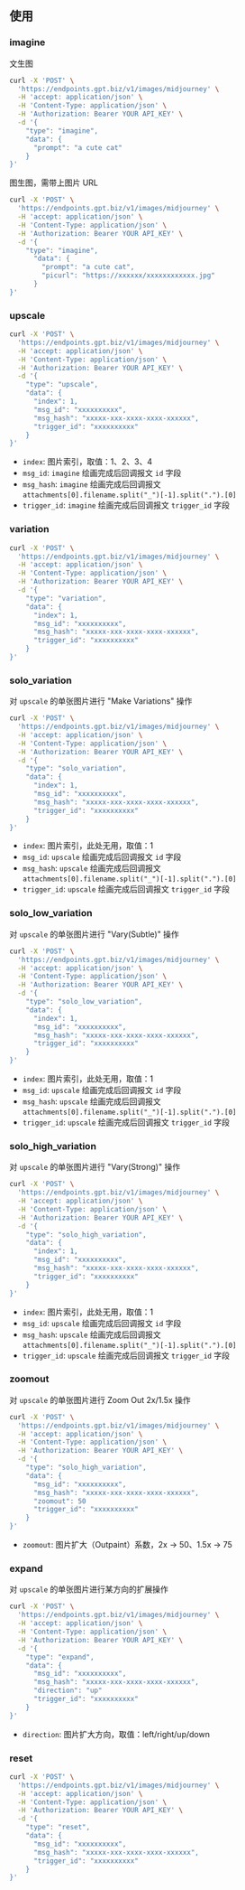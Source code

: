 ## 使用

### imagine

文生图

```bash
curl -X 'POST' \
  'https://endpoints.gpt.biz/v1/images/midjourney' \
  -H 'accept: application/json' \
  -H 'Content-Type: application/json' \
  -H 'Authorization: Bearer YOUR API_KEY' \
  -d '{
    "type": "imagine",
    "data": {
      "prompt": "a cute cat"
    }
}'
```

图生图，需带上图片 URL

```bash
curl -X 'POST' \
  'https://endpoints.gpt.biz/v1/images/midjourney' \
  -H 'accept: application/json' \
  -H 'Content-Type: application/json' \
  -H 'Authorization: Bearer YOUR API_KEY' \
  -d '{
    "type": "imagine",
      "data": {
        "prompt": "a cute cat",
        "picurl": "https://xxxxxx/xxxxxxxxxxxx.jpg"
      }
}'
```

### upscale

```bash
curl -X 'POST' \
  'https://endpoints.gpt.biz/v1/images/midjourney' \
  -H 'accept: application/json' \
  -H 'Content-Type: application/json' \
  -H 'Authorization: Bearer YOUR API_KEY' \
  -d '{
    "type": "upscale",
    "data": {
      "index": 1,
      "msg_id": "xxxxxxxxxx",
      "msg_hash": "xxxxx-xxx-xxxx-xxxx-xxxxxx",
      "trigger_id": "xxxxxxxxxx"
    }
}'
```

- `index`: 图片索引，取值：1、2、3、4
- `msg_id`: `imagine` 绘画完成后回调报文 `id` 字段
- `msg_hash`: `imagine` 绘画完成后回调报文 `attachments[0].filename.split("_")[-1].split(".").[0]`
- `trigger_id`: `imagine` 绘画完成后回调报文 `trigger_id` 字段

### variation

```bash
curl -X 'POST' \
  'https://endpoints.gpt.biz/v1/images/midjourney' \
  -H 'accept: application/json' \
  -H 'Content-Type: application/json' \
  -H 'Authorization: Bearer YOUR API_KEY' \
  -d '{
    "type": "variation",
    "data": {
      "index": 1,
      "msg_id": "xxxxxxxxxx",
      "msg_hash": "xxxxx-xxx-xxxx-xxxx-xxxxxx",
      "trigger_id": "xxxxxxxxxx"
    }
}'
```

### solo_variation

对 `upscale` 的单张图片进行 "Make Variations" 操作

```bash
curl -X 'POST' \
  'https://endpoints.gpt.biz/v1/images/midjourney' \
  -H 'accept: application/json' \
  -H 'Content-Type: application/json' \
  -H 'Authorization: Bearer YOUR API_KEY' \
  -d '{
    "type": "solo_variation",
    "data": {
      "index": 1,
      "msg_id": "xxxxxxxxxx",
      "msg_hash": "xxxxx-xxx-xxxx-xxxx-xxxxxx",
      "trigger_id": "xxxxxxxxxx"
    }
}'
```

- `index`: 图片索引，此处无用，取值：1
- `msg_id`: `upscale` 绘画完成后回调报文 `id` 字段
- `msg_hash`: `upscale` 绘画完成后回调报文 `attachments[0].filename.split("_")[-1].split(".").[0]`
- `trigger_id`: `upscale` 绘画完成后回调报文 `trigger_id` 字段

### solo_low_variation

对 `upscale` 的单张图片进行 "Vary(Subtle)" 操作

```bash
curl -X 'POST' \
  'https://endpoints.gpt.biz/v1/images/midjourney' \
  -H 'accept: application/json' \
  -H 'Content-Type: application/json' \
  -H 'Authorization: Bearer YOUR API_KEY' \
  -d '{
    "type": "solo_low_variation",
    "data": {
      "index": 1,
      "msg_id": "xxxxxxxxxx",
      "msg_hash": "xxxxx-xxx-xxxx-xxxx-xxxxxx",
      "trigger_id": "xxxxxxxxxx"
    }
}'
```

- `index`: 图片索引，此处无用，取值：1
- `msg_id`: `upscale` 绘画完成后回调报文 `id` 字段
- `msg_hash`: `upscale` 绘画完成后回调报文 `attachments[0].filename.split("_")[-1].split(".").[0]`
- `trigger_id`: `upscale` 绘画完成后回调报文 `trigger_id` 字段

### solo_high_variation

对 `upscale` 的单张图片进行 "Vary(Strong)" 操作

```bash
curl -X 'POST' \
  'https://endpoints.gpt.biz/v1/images/midjourney' \
  -H 'accept: application/json' \
  -H 'Content-Type: application/json' \
  -H 'Authorization: Bearer YOUR API_KEY' \
  -d '{
    "type": "solo_high_variation",
    "data": {
      "index": 1,
      "msg_id": "xxxxxxxxxx",
      "msg_hash": "xxxxx-xxx-xxxx-xxxx-xxxxxx",
      "trigger_id": "xxxxxxxxxx"
    }
}'
```

- `index`: 图片索引，此处无用，取值：1
- `msg_id`: `upscale` 绘画完成后回调报文 `id` 字段
- `msg_hash`: `upscale` 绘画完成后回调报文 `attachments[0].filename.split("_")[-1].split(".").[0]`
- `trigger_id`: `upscale` 绘画完成后回调报文 `trigger_id` 字段


### zoomout

对 `upscale` 的单张图片进行 Zoom Out 2x/1.5x 操作

```bash
curl -X 'POST' \
  'https://endpoints.gpt.biz/v1/images/midjourney' \
  -H 'accept: application/json' \
  -H 'Content-Type: application/json' \
  -H 'Authorization: Bearer YOUR API_KEY' \
  -d '{
    "type": "solo_high_variation",
    "data": {
      "msg_id": "xxxxxxxxxx",
      "msg_hash": "xxxxx-xxx-xxxx-xxxx-xxxxxx",
      "zoomout": 50
      "trigger_id": "xxxxxxxxxx"
    }
}'
```

- `zoomout`: 图片扩大（Outpaint）系数，2x -> 50、1.5x -> 75


### expand

对 `upscale` 的单张图片进行某方向的扩展操作

```bash
curl -X 'POST' \
  'https://endpoints.gpt.biz/v1/images/midjourney' \
  -H 'accept: application/json' \
  -H 'Content-Type: application/json' \
  -H 'Authorization: Bearer YOUR API_KEY' \
  -d '{
    "type": "expand",
    "data": {
      "msg_id": "xxxxxxxxxx",
      "msg_hash": "xxxxx-xxx-xxxx-xxxx-xxxxxx",
      "direction": "up"
      "trigger_id": "xxxxxxxxxx"
    }
}'
```

- `direction`: 图片扩大方向，取值：left/right/up/down


### reset

```bash
curl -X 'POST' \
  'https://endpoints.gpt.biz/v1/images/midjourney' \
  -H 'accept: application/json' \
  -H 'Content-Type: application/json' \
  -H 'Authorization: Bearer YOUR API_KEY' \
  -d '{
    "type": "reset",
    "data": {
      "msg_id": "xxxxxxxxxx",
      "msg_hash": "xxxxx-xxx-xxxx-xxxx-xxxxxx",
      "trigger_id": "xxxxxxxxxx"
    }
}'
```